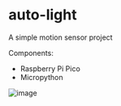 # auto-light

A simple motion sensor project

Components:

- Raspberry Pi Pico
- Micropython

![image](https://user-images.githubusercontent.com/17518047/218809702-fc8429e5-afc0-458f-bbba-f4b6b0ca7b80.png)
